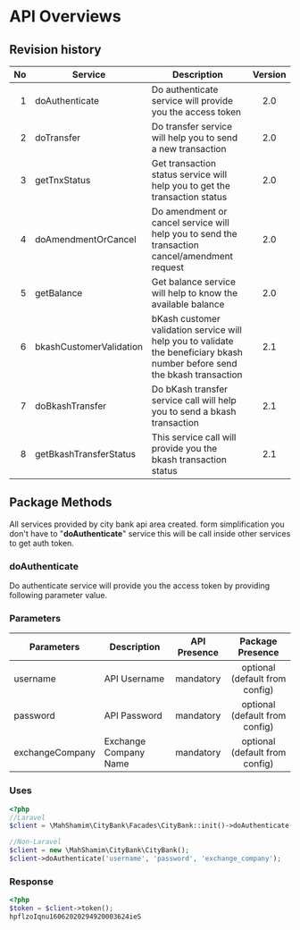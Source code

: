 # API Overviews

## Revision history
| No  |  Service  |  Description  |    Version  |
|----:|-----------|---------------|:-----------:|
|1| doAuthenticate | Do authenticate service will provide you the access token| 2.0 | 
|2| doTransfer | Do transfer service will help you to send a new transaction|2.0|
|3| getTnxStatus | Get transaction status service will help you to get the transaction status|2.0| 
|4| doAmendmentOrCancel | Do amendment or cancel service will help you to send the transaction cancel/amendment request|2.0|
|5| getBalance |Get balance service will help to know the available balance|2.0| 
|6| bkashCustomerValidation |bKash customer validation service will help you to validate the beneficiary bkash number before send the bkash transaction|2.1| 
|7| doBkashTransfer |Do bKash transfer service call will help you to send a bkash transaction|2.1| 
|8| getBkashTransferStatus |This service call will provide you the bkash transaction status|2.1|

## Package Methods

All services provided by city bank api area created. form simplification you don't have to "**doAuthenticate**" service
this will be call inside other services to get auth token.

### doAuthenticate

Do authenticate service will provide you the access token by providing following parameter value.

### Parameters
|Parameters|Description|API Presence|Package Presence|
|----------|-----------|:------:|:------:|
|username | API Username | mandatory | optional (default from config) |
|password | API Password | mandatory | optional (default from config) |
|exchangeCompany | Exchange Company Name | mandatory | optional (default from config) |


### Uses

```php
<?php 
//Laravel
$client = \MahShamim\CityBank\Facades\CityBank::init()->doAuthenticate();

//Non-Laravel
$client = new \MahShamim\CityBank\CityBank();
$client->doAuthenticate('username', 'password', 'exchange_company');
```

### Response
```php
<?php
$token = $client->token();
hpflzoIqnu16062020294920003624ieS
```




